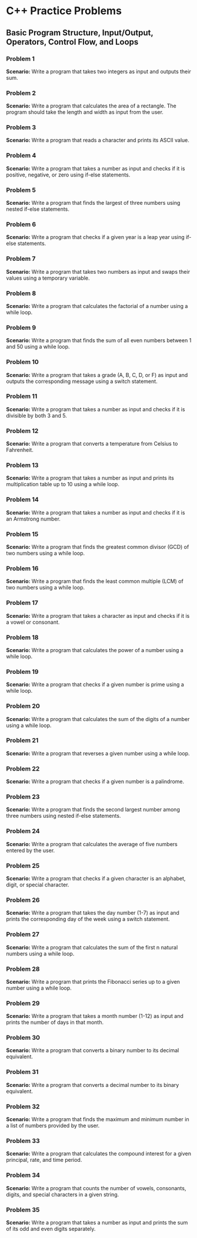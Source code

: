 # C++ Practice Problems

## Basic Program Structure, Input/Output, Operators, Control Flow, and Loops

### Problem 1

**Scenario:** Write a program that takes two integers as input and outputs their sum.

### Problem 2

**Scenario:** Write a program that calculates the area of a rectangle. The program should take the length and width as input from the user.

### Problem 3

**Scenario:** Write a program that reads a character and prints its ASCII value.

### Problem 4

**Scenario:** Write a program that takes a number as input and checks if it is positive, negative, or zero using if-else statements.

### Problem 5

**Scenario:** Write a program that finds the largest of three numbers using nested if-else statements.

### Problem 6

**Scenario:** Write a program that checks if a given year is a leap year using if-else statements.

### Problem 7

**Scenario:** Write a program that takes two numbers as input and swaps their values using a temporary variable.

### Problem 8

**Scenario:** Write a program that calculates the factorial of a number using a while loop.

### Problem 9

**Scenario:** Write a program that finds the sum of all even numbers between 1 and 50 using a while loop.

### Problem 10

**Scenario:** Write a program that takes a grade (A, B, C, D, or F) as input and outputs the corresponding message using a switch statement.

### Problem 11

**Scenario:** Write a program that takes a number as input and checks if it is divisible by both 3 and 5.

### Problem 12

**Scenario:** Write a program that converts a temperature from Celsius to Fahrenheit.

### Problem 13

**Scenario:** Write a program that takes a number as input and prints its multiplication table up to 10 using a while loop.

### Problem 14

**Scenario:** Write a program that takes a number as input and checks if it is an Armstrong number.

### Problem 15

**Scenario:** Write a program that finds the greatest common divisor (GCD) of two numbers using a while loop.

### Problem 16

**Scenario:** Write a program that finds the least common multiple (LCM) of two numbers using a while loop.

### Problem 17

**Scenario:** Write a program that takes a character as input and checks if it is a vowel or consonant.

### Problem 18

**Scenario:** Write a program that calculates the power of a number using a while loop.

### Problem 19

**Scenario:** Write a program that checks if a given number is prime using a while loop.

### Problem 20

**Scenario:** Write a program that calculates the sum of the digits of a number using a while loop.

### Problem 21

**Scenario:** Write a program that reverses a given number using a while loop.

### Problem 22

**Scenario:** Write a program that checks if a given number is a palindrome.

### Problem 23

**Scenario:** Write a program that finds the second largest number among three numbers using nested if-else statements.

### Problem 24

**Scenario:** Write a program that calculates the average of five numbers entered by the user.

### Problem 25

**Scenario:** Write a program that checks if a given character is an alphabet, digit, or special character.

### Problem 26

**Scenario:** Write a program that takes the day number (1-7) as input and prints the corresponding day of the week using a switch statement.

### Problem 27

**Scenario:** Write a program that calculates the sum of the first n natural numbers using a while loop.

### Problem 28

**Scenario:** Write a program that prints the Fibonacci series up to a given number using a while loop.

### Problem 29

**Scenario:** Write a program that takes a month number (1-12) as input and prints the number of days in that month.

### Problem 30

**Scenario:** Write a program that converts a binary number to its decimal equivalent.

### Problem 31

**Scenario:** Write a program that converts a decimal number to its binary equivalent.

### Problem 32

**Scenario:** Write a program that finds the maximum and minimum number in a list of numbers provided by the user.

### Problem 33

**Scenario:** Write a program that calculates the compound interest for a given principal, rate, and time period.

### Problem 34

**Scenario:** Write a program that counts the number of vowels, consonants, digits, and special characters in a given string.

### Problem 35

**Scenario:** Write a program that takes a number as input and prints the sum of its odd and even digits separately.
